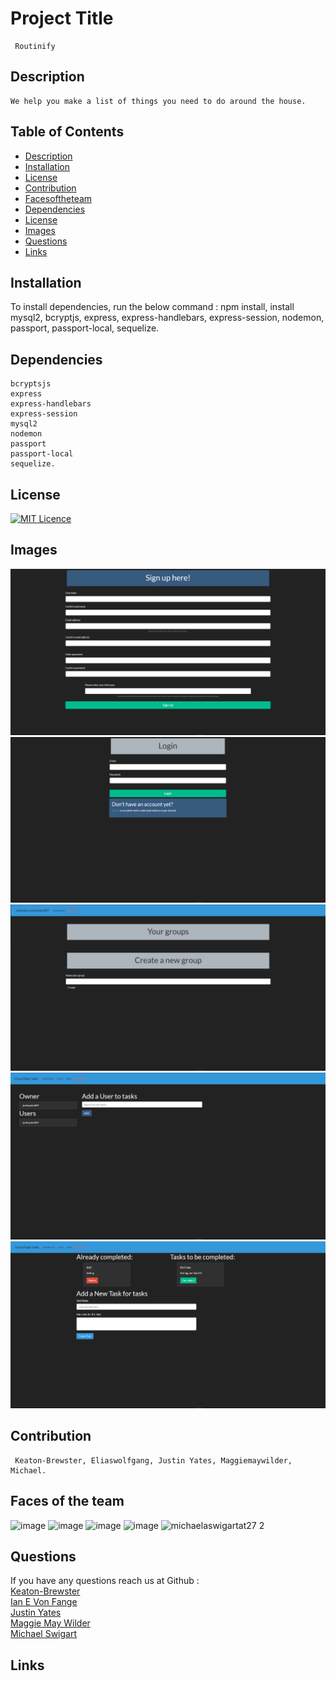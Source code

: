  
  #  Project Title
     Routinify
    
  ##  Description
    We help you make a list of things you need to do around the house.
  ## Table of Contents
  * [Description](#description)
  * [Installation](#Installation)
  * [License](#license)
  * [Contribution](#contribution)
  * [Facesoftheteam](#Facesoftheteam)
  * [Dependencies](#Dependencies)
  * [License](#License)
  * [Images](#Images)
  * [Questions](#questions)
  * [Links](#Links)
  ## Installation
  To install dependencies, run the below command : npm install, install mysql2, bcryptjs, express, express-handlebars,
  express-session, nodemon, passport, passport-local, sequelize.
    
  ## Dependencies
    bcryptsjs   
    express 
    express-handlebars  
    express-session 
    mysql2  
    nodemon 
    passport    
    passport-local  
    sequelize.
  ## License
 [![MIT Licence](https://badges.frapsoft.com/os/mit/mit.png?v=103)](https://opensource.org/licenses/mit-license.php)

  ## Images
  ![image1](./demo/signup.PNG)
  ![image2](./demo/login.PNG)
  ![image3](./demo/dashboard.PNG)
  ![image4](./demo/user.PNG)
  ![image5](./demo/task.PNG)
     
  ## Contribution
     Keaton-Brewster, Eliaswolfgang, Justin Yates, Maggiemaywilder, Michael.
     
  ## Faces of the team
  ![image](https://user-images.githubusercontent.com/73671076/112399291-fc12a300-8cd3-11eb-8c81-02c3014a9bdd.png)
  ![image](https://user-images.githubusercontent.com/73671076/112399401-22384300-8cd4-11eb-90de-69b20d485dd3.png)
  ![image](https://user-images.githubusercontent.com/73671076/112399455-3c722100-8cd4-11eb-8afb-06c5282fa472.png)
  ![image](https://user-images.githubusercontent.com/73671076/112399519-5ca1e000-8cd4-11eb-9f30-1da60a2c4bd1.png)
  ![michaelaswigartat27 2](https://user-images.githubusercontent.com/73671076/112399660-a1c61200-8cd4-11eb-8f8d-d6f0e339fe84.png)

     
  ## Questions
   If you have any questions reach us at
   Github :     
   [Keaton-Brewster](https://github.com/Keaton-Brewster/project-2)  
   [Ian E Von Fange](https://github.com/eliaswolfgang)  
   [Justin Yates](https://github.com/justinyates887)    
   [Maggie May Wilder](https://github.com/maggiemaywilder)  
   [Michael Swigart](https://github.com/Michaelswigart) 
  
  ## Links
